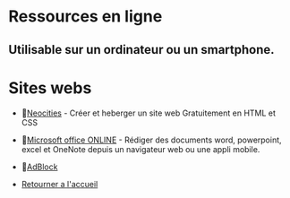 # Ressources en ligne
## Utilisable sur un ordinateur ou un smartphone.

# Sites webs

* 🎨[Neocities](https://github.com/LinkfandosYT/slnd/blob/main/ressources/neocities.md) - Créer et heberger un site web Gratuitement en HTML et CSS
* 📘[Microsoft office ONLINE](https://github.com/linkfandosYT/slnd/ressources/office.md) - Rédiger des documents word, powerpoint, excel et OneNote depuis un navigateur web ou une appli mobile.
* 🛑[AdBlock](https://github.com/linkfandosYT/slnd/ressources/addblock.md)

* [Retourner a l'accueil](https://github.com/linkfandosYT/slnd/)
